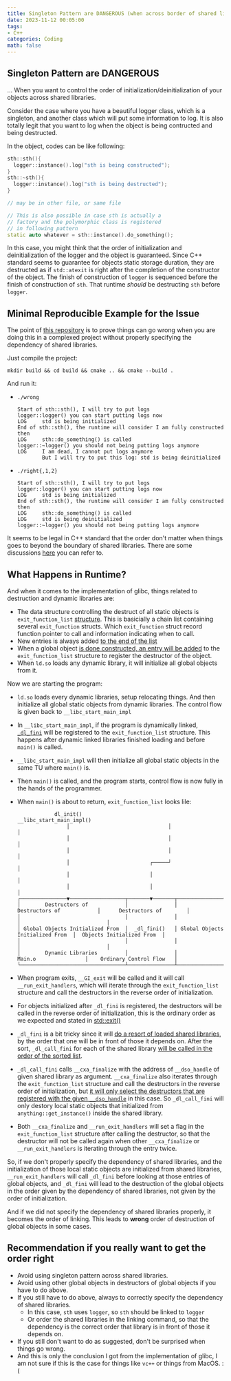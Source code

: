 ```yaml
---
title: Singleton Pattern are DANGEROUS (when across border of shared libraries)
date: 2023-11-12 00:05:00
tags:
- C++
categories: Coding
math: false
---
```


## Singleton Pattern are DANGEROUS 

... When you want to control the order of initialization/deinitialization of your objects across shared libraries.

Consider the case where you have a beautiful logger class, which is a singleton, and another class which will put some information to log. It is also totally legit that you want to log when the object is being contructed and being destructed. 

In the object, codes can be like following:

```cpp
sth::sth(){
  logger::instance().log("sth is being constructed");
}
sth::~sth(){
  logger::instance().log("sth is being destructed");
}

// may be in other file, or same file

// This is also possible in case sth is actually a 
// factory and the polymorphic class is registered
// in following pattern
static auto whatever = sth::instance().do_something();
```

In this case, you might think that the order of initialization and deinitialization of the logger and the object is guaranteed. Since C++ standard seems to guarantee for objects static storage duration, they are destructed as if `std::atexit` is right after the completion of the constructor of the object. The finish of construction of `logger` is sequenced before the finish of construction of `sth`. That runtime *should* be destructing `sth` before `logger`.

## Minimal Reproducible Example for the Issue

The point of [this repository](https://github.com/karuboniru/singleton_pitfall/) is to prove things can go wrong when you are doing this in a complexed
project without properly specifying the dependency of shared libraries.

Just compile the project:

```
mkdir build && cd build && cmake .. && cmake --build . 
```

And run it:

 - `./wrong`
    ```
    Start of sth::sth(), I will try to put logs
    logger::logger() you can start putting logs now
    LOG     std is being initialized
    End of sth::sth(), the runtime will consider I am fully constructed then
    LOG     sth::do_something() is called
    logger::~logger() you should not being putting logs anymore
    LOG     I am dead, I cannot put logs anymore 
            But I will try to put this log: std is being deinitialized
    ```

  - `./right{,1,2}`
    ```
    Start of sth::sth(), I will try to put logs
    logger::logger() you can start putting logs now
    LOG     std is being initialized
    End of sth::sth(), the runtime will consider I am fully constructed then
    LOG     sth::do_something() is called
    LOG     std is being deinitialized
    logger::~logger() you should not being putting logs anymore
    ```

It seems to be legal in C++ standard that the order don't matter when things goes to beyond the boundary of shared libraries. There are some discussions [here](https://stackoverflow.com/questions/54562874/destruction-order-of-static-objects-in-shared-libraries) you can refer to.

## What Happens in Runtime?

And when it comes to the implementation of glibc, things related to destruction and dynamic libraries are:

 - The data structure controlling the destruct of all static objects is `exit_function_list` [structure](https://github.com/bminor/glibc/blob/d1dcb565a1fb5829f9476a1438c30eccc4027d04/stdlib/exit.h#L55-L60). This is basicially a chain list containing several `exit_function` structs. Which `exit_function` struct record function pointer to call and information indicating when to call.
 - New entries is always added [to the end of the list](https://github.com/bminor/glibc/blob/d1dcb565a1fb5829f9476a1438c30eccc4027d04/stdlib/cxa_atexit.c#L79-L141)
 - When a global object [is done constructed, an entry will be added](https://github.com/bminor/glibc/blob/d1dcb565a1fb5829f9476a1438c30eccc4027d04/stdlib/cxa_atexit.c#L32-L70) to the `exit_function_list` structure to register the destructor of the object.
 - When `ld.so` loads any dynamic library, it will initialize all global objects from it. 

Now we are starting the program:

 - `ld.so` loads every dynamic libraries, setup relocating things. And then initialize all global static objects from dynamic libraries. The control flow is given back to `__libc_start_main_impl`
 - In `__libc_start_main_impl`, if the program is dynamically linked, [`_dl_fini`](https://github.com/bminor/glibc/blob/d1dcb565a1fb5829f9476a1438c30eccc4027d04/csu/libc-start.c#L311-L312) will be registered to the `exit_function_list` structure. This happens after dynamic linked libraries finished loading and before `main()` is called.
 - `__libc_start_main_impl` will then initialize all global static objects in the same TU where `main()` is.
 - Then `main()` is called, and the program starts, control flow is now fully in the hands of the programmer.
 - When `main()` is about to return, `exit_function_list` looks lile:

    ```
                dl_init()                          __libc_start_main_impl()
                    │                                │                 │
                    │                                │                 │
                    │                                │                 │
                    │                          ┌─────┘                 │
                    │                          │                       │
                    │                          │                       │
    ┌───────────────▼──────────────────┬───────▼───────┬───────────────▼──────────────────┬────────────────────────────┐
    │        Destructors of            │               │        Destructors of            │      Destructors of        │
    │                                  │               │                                  │                            │
    │ Global Objects Initialized From  │  _dl_fini()   │ Global Objects Initialized From  │  Objects Initialized From  │
    │                                  │               │                                  │                            │
    │        Dynamic Libraries         │               │            Main.o                │    Ordinary Control Flow   │
    └──────────────────────────────────┴───────────────┴──────────────────────────────────┴────────────────────────────┘
    ```

 - When program exits, `__GI_exit` will be called and it will call `__run_exit_handlers`, which will iterate through the `exit_function_list` structure and call the destructors in the reverse order of initialization.
 - For objects initialized after `_dl_fini` is registered, the destructors will be called in the reverse order of initialization, this is the ordinary order as we expected and stated in [std::exit()](https://en.cppreference.com/w/cpp/utility/program/exit)
 - `_dl_fini` is a bit tricky since it will [do a resort of loaded shared libraries](https://github.com/bminor/glibc/blob/d1dcb565a1fb5829f9476a1438c30eccc4027d04/elf/dl-fini.c#L91-L94), by the order that one will be in front of those it depends on. After the sort, `_dl_call_fini` for each of the shared library [will be called in the order of the sorted list](https://github.com/bminor/glibc/blob/d1dcb565a1fb5829f9476a1438c30eccc4027d04/elf/dl-fini.c#L114).
 - `_dl_call_fini` calls `__cxa_finalize` with the address of `__dso_handle` of given shared library as argument. `__cxa_finalize` also iterates through the `exit_function_list` structure and call the destructors in the reverse order of initialization, but [it will only select the destructors that are registered with the given `__dso_handle`](https://github.com/bminor/glibc/blob/d1dcb565a1fb5829f9476a1438c30eccc4027d04/stdlib/cxa_finalize.c#L25-L27) in this case. So `_dl_call_fini` will only destory local static objects that initialized from `anything::get_instance()` inside the shared library.
 - Both `__cxa_finalize` and `__run_exit_handlers` will set a flag in the `exit_function_list` structure after calling the destructor, so that the destructor will not be called again when other `__cxa_finalize` or `__run_exit_handlers` is iterating through the entry twice.


So, if we don't properly specify the dependency of shared libraries, and the initialization of those local static objects are initialized from shared libraries, `__run_exit_handlers` will call `_dl_fini` before looking at those entries of global objects, and `_dl_fini` will lead to the destruction of the global objects in the order given by the dependency of shared libraries, not given by the order of initialization.

And if we did not specify the dependency of shared libraries properly, it becomes the order of linking. This leads to **wrong** order of destruction of global objects in some cases.

## Recommendation if you really want to get the order right

 - Avoid using singleton pattern across shared libraries.
 - Avoid using other global objects in destructors of global objects if you have to do above.
 - If you still have to do above, always to correctly specify the dependency of shared libraries.
    - In this case, `sth` uses `logger`, so `sth` should be linked to `logger`
    - Or order the shared libraries in the linking command, so that the dependency is the correct order that library is in front of those it depends on.
 - If you still don't want to do as suggested, don't be surprised when things go wrong.
 - And this is only the conclusion I got from the implementation of glibc, I am not sure if this is the case for things like `vc++` or things from MacOS. :(


